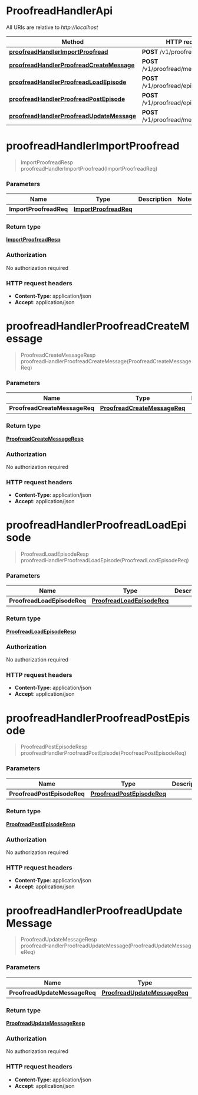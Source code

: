 # ProofreadHandlerApi

All URIs are relative to *http://localhost*

| Method | HTTP request | Description |
|------------- | ------------- | -------------|
| [**proofreadHandlerImportProofread**](ProofreadHandlerApi.md#proofreadHandlerImportProofread) | **POST** /v1/proofread/import |  |
| [**proofreadHandlerProofreadCreateMessage**](ProofreadHandlerApi.md#proofreadHandlerProofreadCreateMessage) | **POST** /v1/proofread/message/create |  |
| [**proofreadHandlerProofreadLoadEpisode**](ProofreadHandlerApi.md#proofreadHandlerProofreadLoadEpisode) | **POST** /v1/proofread/episode/load |  |
| [**proofreadHandlerProofreadPostEpisode**](ProofreadHandlerApi.md#proofreadHandlerProofreadPostEpisode) | **POST** /v1/proofread/episode/post |  |
| [**proofreadHandlerProofreadUpdateMessage**](ProofreadHandlerApi.md#proofreadHandlerProofreadUpdateMessage) | **POST** /v1/proofread/message/update |  |


<a name="proofreadHandlerImportProofread"></a>
# **proofreadHandlerImportProofread**
> ImportProofreadResp proofreadHandlerImportProofread(ImportProofreadReq)



### Parameters

|Name | Type | Description  | Notes |
|------------- | ------------- | ------------- | -------------|
| **ImportProofreadReq** | [**ImportProofreadReq**](../Models/ImportProofreadReq.md)|  | |

### Return type

[**ImportProofreadResp**](../Models/ImportProofreadResp.md)

### Authorization

No authorization required

### HTTP request headers

- **Content-Type**: application/json
- **Accept**: application/json

<a name="proofreadHandlerProofreadCreateMessage"></a>
# **proofreadHandlerProofreadCreateMessage**
> ProofreadCreateMessageResp proofreadHandlerProofreadCreateMessage(ProofreadCreateMessageReq)



### Parameters

|Name | Type | Description  | Notes |
|------------- | ------------- | ------------- | -------------|
| **ProofreadCreateMessageReq** | [**ProofreadCreateMessageReq**](../Models/ProofreadCreateMessageReq.md)|  | |

### Return type

[**ProofreadCreateMessageResp**](../Models/ProofreadCreateMessageResp.md)

### Authorization

No authorization required

### HTTP request headers

- **Content-Type**: application/json
- **Accept**: application/json

<a name="proofreadHandlerProofreadLoadEpisode"></a>
# **proofreadHandlerProofreadLoadEpisode**
> ProofreadLoadEpisodeResp proofreadHandlerProofreadLoadEpisode(ProofreadLoadEpisodeReq)



### Parameters

|Name | Type | Description  | Notes |
|------------- | ------------- | ------------- | -------------|
| **ProofreadLoadEpisodeReq** | [**ProofreadLoadEpisodeReq**](../Models/ProofreadLoadEpisodeReq.md)|  | |

### Return type

[**ProofreadLoadEpisodeResp**](../Models/ProofreadLoadEpisodeResp.md)

### Authorization

No authorization required

### HTTP request headers

- **Content-Type**: application/json
- **Accept**: application/json

<a name="proofreadHandlerProofreadPostEpisode"></a>
# **proofreadHandlerProofreadPostEpisode**
> ProofreadPostEpisodeResp proofreadHandlerProofreadPostEpisode(ProofreadPostEpisodeReq)



### Parameters

|Name | Type | Description  | Notes |
|------------- | ------------- | ------------- | -------------|
| **ProofreadPostEpisodeReq** | [**ProofreadPostEpisodeReq**](../Models/ProofreadPostEpisodeReq.md)|  | |

### Return type

[**ProofreadPostEpisodeResp**](../Models/ProofreadPostEpisodeResp.md)

### Authorization

No authorization required

### HTTP request headers

- **Content-Type**: application/json
- **Accept**: application/json

<a name="proofreadHandlerProofreadUpdateMessage"></a>
# **proofreadHandlerProofreadUpdateMessage**
> ProofreadUpdateMessageResp proofreadHandlerProofreadUpdateMessage(ProofreadUpdateMessageReq)



### Parameters

|Name | Type | Description  | Notes |
|------------- | ------------- | ------------- | -------------|
| **ProofreadUpdateMessageReq** | [**ProofreadUpdateMessageReq**](../Models/ProofreadUpdateMessageReq.md)|  | |

### Return type

[**ProofreadUpdateMessageResp**](../Models/ProofreadUpdateMessageResp.md)

### Authorization

No authorization required

### HTTP request headers

- **Content-Type**: application/json
- **Accept**: application/json


